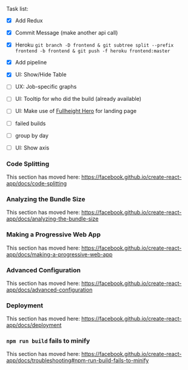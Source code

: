 Task list:

- [x] Add Redux
- [x] Commit Message (make another api call)
- [x] Heroku `git branch -D frontend & git subtree split --prefix frontend -b frontend & git push -f heroku frontend:master`
- [x] Add pipeline
- [x] UI: Show/Hide Table

- [ ] UX: Job-specific graphs
- [ ] UI: Tooltip for who did the build (already available)
- [ ] UI: Make use of [Fullheight Hero](https://bulma.io/documentation/layout/hero/#fullheight-hero-in-3-parts) for landing page

- [ ] failed builds
- [ ] group by day
- [ ] UI: Show axis




### Code Splitting

This section has moved here: https://facebook.github.io/create-react-app/docs/code-splitting

### Analyzing the Bundle Size

This section has moved here: https://facebook.github.io/create-react-app/docs/analyzing-the-bundle-size

### Making a Progressive Web App

This section has moved here: https://facebook.github.io/create-react-app/docs/making-a-progressive-web-app

### Advanced Configuration

This section has moved here: https://facebook.github.io/create-react-app/docs/advanced-configuration

### Deployment

This section has moved here: https://facebook.github.io/create-react-app/docs/deployment

### `npm run build` fails to minify

This section has moved here: https://facebook.github.io/create-react-app/docs/troubleshooting#npm-run-build-fails-to-minify
